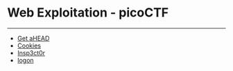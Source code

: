 # Web Exploitation - picoCTF
--------
- [Get aHEAD](./GETaHEAD/README.md)
- [Cookies](./Cookies/README.md)
- [Insp3ct0r](./Insp3ct0r/README.md)
- [logon](./logon/README.md)